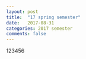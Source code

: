 ```yaml
---
layout: post
title:  "17 spring semester"
date:   2017-08-31
categories: 2017 semester
comments: false
---
```


123456
